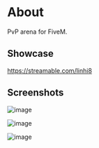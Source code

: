 # About 

PvP arena for FiveM.

## Showcase
https://streamable.com/linhi8

## Screenshots

![image](https://github.com/luman-studio/pvp_arena/assets/6503721/8254047d-2c7b-4bcd-b0db-abc7dec2d25e)

![image](https://github.com/luman-studio/pvp_arena/assets/6503721/087651ac-cbde-4ac3-8caa-b5c99acd2826)

![image](https://github.com/luman-studio/pvp_arena/assets/6503721/a1d537b0-d16a-4258-b69a-714819a95c22)
